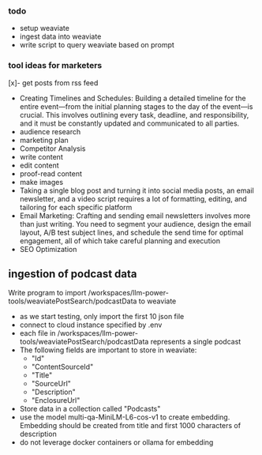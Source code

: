### todo
- setup weaviate
- ingest data into weaviate
- write script to query weaviate based on prompt


### tool ideas for marketers
[x]- get posts from rss feed
- Creating Timelines and Schedules: Building a detailed timeline for the entire event—from the initial planning stages to the day of the event—is crucial. This involves outlining every task, deadline, and responsibility, and it must be constantly updated and communicated to all parties.
- audience research
- marketing plan
- Competitor Analysis
- write content
- edit content
- proof-read content
- make images
- Taking a single blog post and turning it into social media posts, an email newsletter, and a video script requires a lot of formatting, editing, and tailoring for each specific platform
- Email Marketing: Crafting and sending email newsletters involves more than just writing. You need to segment your audience, design the email layout, A/B test subject lines, and schedule the send time for optimal engagement, all of which take careful planning and execution
- SEO Optimization


## ingestion of podcast data

Write program to import /workspaces/llm-power-tools/weaviatePostSearch/podcastData to weaviate
- as we start testing, only import the first 10 json file
- connect to cloud instance specified by .env
- each file in /workspaces/llm-power-tools/weaviatePostSearch/podcastData represents a single podcast
- The following fields are important to store in weaviate:
  - "Id"
  - "ContentSourceId"
  - "Title"
  - "SourceUrl"
  - "Description"
  - "EnclosureUrl"
- Store data in a collection called "Podcasts"
- use the model multi-qa-MiniLM-L6-cos-v1 to create embedding.  Embedding should be created from title and first 1000 characters of description
- do not leverage docker containers or ollama for embedding



